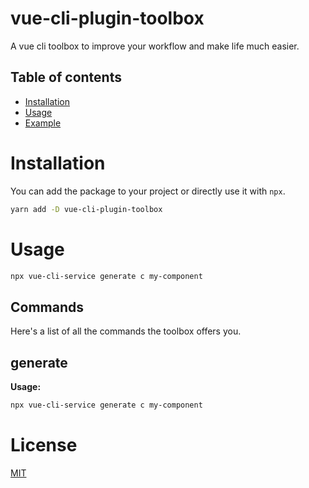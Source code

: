 # vue-cli-plugin-toolbox

A vue cli toolbox to improve your workflow and make life much easier.

## Table of contents

- [Installation](#installation)
- [Usage](#usage)
- [Example](#examples)

# Installation

You can add the package to your project or directly use it with `npx`.

```bash
yarn add -D vue-cli-plugin-toolbox
```

# Usage

```bash
npx vue-cli-service generate c my-component
```

## Commands
Here's a list of all the commands the toolbox offers you.

## generate


**Usage:**

```bash
npx vue-cli-service generate c my-component
```

# License

[MIT](http://opensource.org/licenses/MIT)
